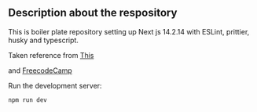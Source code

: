 ## Description about the respository

This is boiler plate repository setting up Next js 14.2.14 with ESLint, prittier, husky and typescript.

Taken reference from [This](https://medium.com/@vaibhavsinha619/setting-up-prettier-eslint-husky-and-lint-staged-with-a-next-js-and-typescript-project-75d1a804e1fd)

and [FreecodeCamp](https://www.freecodecamp.org/news/how-to-set-up-eslint-prettier-stylelint-and-lint-staged-in-nextjs/#heading-set-up-prettier)

Run the development server:

```bash
npm run dev
```
